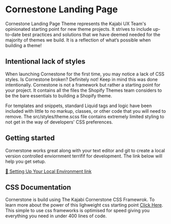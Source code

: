# Cornestone Landing Page

Cornestone Landing Page Theme represents the Kajabi UX Team's opinionated starting point for new theme projects. It strives to include up-to-date best practices and solutions that we have deemed needed for the majority of themes we build. It is a reflection of what’s possible when building a theme!

## Intentional lack of styles

When launching Cornestone for the first time, you may notice a lack of CSS styles. Is Cornestone broken? Definitely not! Keep in mind this was done intentionally. Cornestone is not a framework but rather a starting point for your project. It contains all the files the Shopify Themes team considers to be the bare essentials to building a Shopify theme.

For templates and snippets, standard Liquid tags and logic have been included with little to no markup, classes, or other code that you will need to remove. The src/styles/theme.scss file contains extremely limited styling to not get in the way of developers' CSS preferences.

## Getting started

Cornerstone works great along with your text editor and git to create a local version controlled enviornment terrifif for development. The link below will help you get setup.

[🚀 Setting Up Your Local Environment link](https://theme-developers.kajabi.com/docs/4sm4oc5obnzg4orgyanoe4)

## CSS Documentation

Cornerstone is build using The Kajabi Cornerstone CSS Framewrok. To learn more about the power of this lighweight css starting point [Click Here](https://www.kajabicornerstone.com/). This simple to use css frameworks is optimised for speed giving you everything you need in under 400 lines of code.
